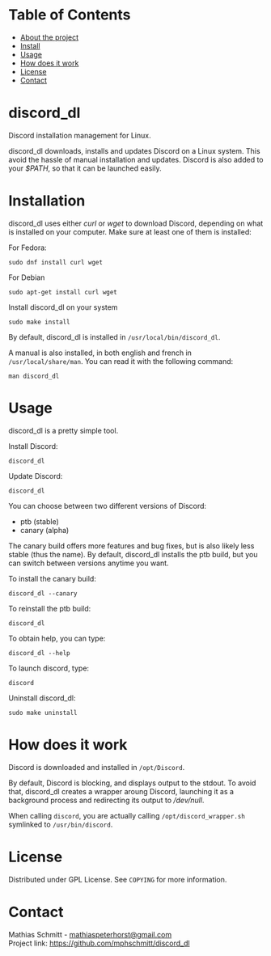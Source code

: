 # Table of Contents

- [About the project](#discord_dl)
- [Install](#installation)
- [Usage](#usage)
- [How does it work](#how-does-it-work)
- [License](#license)
- [Contact](#contact)


# discord_dl

Discord installation management for Linux.

discord_dl downloads, installs and updates Discord on a Linux system. This avoid the hassle of manual installation and updates.
Discord is also added to your *$PATH*, so that it can be launched easily.

# Installation

discord_dl uses either *curl* or *wget* to download Discord, depending on what is installed on your computer. Make sure at least one of them is installed:

For Fedora:
```
sudo dnf install curl wget
```

For Debian
```
sudo apt-get install curl wget
```

Install discord_dl on your system

```
sudo make install
```

By default, discord_dl is installed in `/usr/local/bin/discord_dl`.

A manual is also installed, in both english and french in `/usr/local/share/man`. You can read it with the following command:
```
man discord_dl
```

# Usage

discord_dl is a pretty simple tool.

Install Discord:

```
discord_dl
```

Update Discord:

```
discord_dl
```

You can choose between two different versions of Discord:
- ptb (stable)
- canary (alpha)

The canary build offers more features and bug fixes, but is also likely less stable (thus the name).
By default, discord_dl installs the ptb build, but you can switch between versions anytime you want.

To install the canary build:

```
discord_dl --canary
```

To reinstall the ptb build:

```
discord_dl
```

To obtain help, you can type:

```
discord_dl --help
```

To launch discord, type:

```
discord
```

Uninstall discord_dl:

```
sudo make uninstall
```

# How does it work

Discord is downloaded and installed in `/opt/Discord`.

By default, Discord is blocking, and displays output to the stdout.
To avoid that, discord_dl creates a wrapper aroung Discord, launching it as a background process and redirecting its output to */dev/null*.

When calling `discord`, you are actually calling `/opt/discord_wrapper.sh` symlinked to `/usr/bin/discord`.

# License

Distributed under GPL License. See `COPYING` for more information.

# Contact

Mathias Schmitt - mathiaspeterhorst@gmail.com     
Project link: https://github.com/mphschmitt/discord_dl
